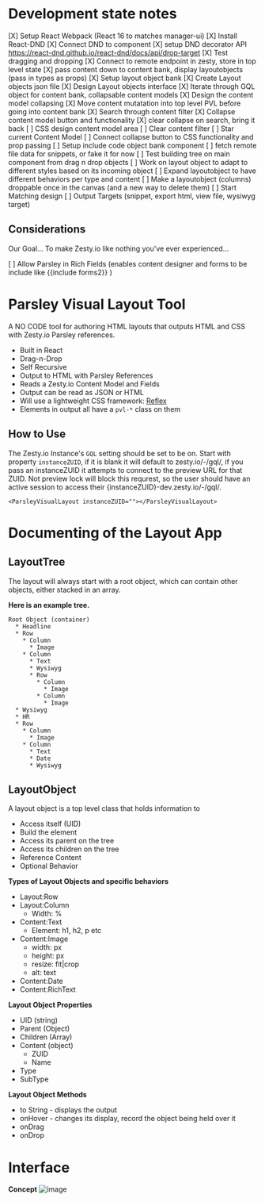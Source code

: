 # Development state notes

[X] Setup React Webpack (React 16 to matches manager-ui)
[X] Install React-DND
[X] Connect DND to component
[X] setup DND decorator API https://react-dnd.github.io/react-dnd/docs/api/drop-target
[X] Test dragging and dropping
[X] Connect to remote endpoint in zesty, store in top level state
[X] pass content down to content bank, display layoutobjects (pass in types as props)
[X] Setup layout object bank
[X] Create Layout objects json file
[X] Design Layout objects interface
[X] Iterate through GQL object for content bank, collapsable content models
[X] Design the content model collapsing
[X] Move content mutatation into top level PVL before going into content bank
[X] Search through content filter
[X] Collapse content model button and functionality 
[X] clear collapse on search, bring it back
[ ] CSS design content model area
[ ] Clear content filter
[ ] Star current Content Model
[ ] Connect collapse button to CSS functionality and prop passing
[ ] Setup include code object bank component
[ ] fetch remote file data for snippets, or fake it for now
[ ] Test building tree on main component from drag n drop objects
[ ] Work on layout object to adapt to different styles based on its incoming object
[ ] Expand layoutobject to have different behaviors per type and content
[ ] Make a layoutobject (columns) droppable once in the canvas (and a new way to delete them)
[ ] Start Matching design
[ ] Output Targets (snippet, export html, view file, wysiwyg target)

## Considerations

Our Goal... To make Zesty.io like nothing you've ever experienced...

[ ] Allow Parsley in Rich Fields (enables content designer and forms to be include like {{include forms2}} )

# Parsley Visual Layout Tool

A NO CODE tool for authoring HTML layouts that outputs HTML and CSS with Zesty.io Parsley references.

* Built in React
* Drag-n-Drop
* Self Recursive
* Output to HTML with Parsley References
* Reads a Zesty.io Content Model and Fields
* Output can be read as JSON or HTML
* Will use a lightweight CSS framework: [Reflex](https://github.com/leejordan/reflex)
* Elements in output all have a `pvl-*` class on them

## How to Use

The Zesty.io Instance's `GQL` setting should be set to be on. Start with property `instanceZUID`, if it is blank it will default to zesty.io/-/gql/, if you pass an instanceZUID it attempts to connect to the preview URL for that ZUID. Not preview lock will block this requrest, so the user should have an active session to access their {instanceZUID}-dev.zesty.io/-/gql/. 

```
<ParsleyVisualLayout instanceZUID=""></ParsleyVisualLayout>
```

# Documenting of the Layout App

## LayoutTree

The layout will always start with a root object, which can contain other objects, either stacked in an array. 

**Here is an example tree.**
```
Root Object (container)
  * Headline
  * Row
    * Column
      * Image
    * Column
      * Text
      * Wysiwyg
      * Row
        * Column
          * Image
        * Column
          * Image
  * Wysiwyg
  * HR
  * Row
    * Column
      * Image
    * Column
      * Text
      * Date
      * Wysiwyg
```
## LayoutObject

A layout object is a top level class that holds information to 

* Access itself (UID)
* Build the element  
* Access its parent on the tree
* Access its children on the tree
* Reference Content
* Optional Behavior

**Types of Layout Objects and specific behaviors**

* Layout:Row
* Layout:Column
  * Width: %
* Content:Text
  * Element: h1, h2, p etc
* Content:Image
  * width: px
  * height: px
  * resize: fit|crop
  * alt: text
* Content:Date
* Content:RichText

**Layout Object Properties**

* UID (string)
* Parent (Object)
* Children (Array)
* Content (object)
  * ZUID
  * Name
* Type
* SubType

**Layout Object Methods**

* to String - displays the output
* onHover - changes its display, record the object being held over it
* onDrag
* onDrop

# Interface

**Concept**
![image](https://user-images.githubusercontent.com/729972/114240505-77af5980-993c-11eb-8f0c-024aa94a3f28.png)
